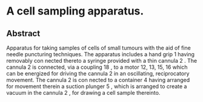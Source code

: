 # A cell sampling apparatus.

## Abstract
Apparatus for taking samples of cells of small tumours with the aid of fine needle puncturing techniques. The apparatus includes a hand grip 1 having removably con nected thereto a syringe provided with a thin cannula 2 . The cannula 2 is connected, via a coupling 18 , to a motor 12, 13, 15, 16 which can be energized for driving the cannula 2 in an oscillating, reciprocatory movement. The cannula 2 is con nected to a container 4 having arranged for movement therein a suction plunger 5 , which is arranged to create a vacuum in the cannula 2 , for drawing a cell sample thereinto.